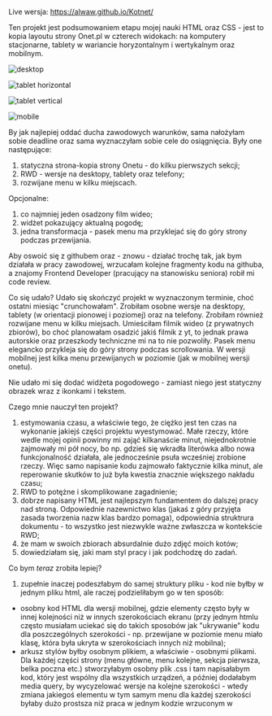 Live wersja: https://alwaw.github.io/Kotnet/

Ten projekt jest podsumowaniem etapu mojej nauki HTML oraz CSS - jest to kopia layoutu strony Onet.pl w czterech widokach: na komputery stacjonarne, tablety w wariancie horyzontalnym i wertykalnym oraz mobilnym. 

![desktop](https://github.com/user-attachments/assets/dac6da48-70bc-406f-a36b-03df0a093782)

![tablet horizontal](https://github.com/user-attachments/assets/441af189-86c3-47f0-8c10-63725f2df7bc)

![tablet vertical](https://github.com/user-attachments/assets/ce12a4ab-9b65-4fd1-aeb9-642695e1b30d)

![mobile](https://github.com/user-attachments/assets/1b826f32-2fb3-4ebd-9e62-f8295e628077)


By jak najlepiej oddać ducha zawodowych warunków, sama nałożyłam sobie deadline oraz sama wyznaczyłam sobie cele do osiągnięcia. Były one następujące:

1) statyczna strona-kopia strony Onetu - do kilku pierwszych sekcji;
2) RWD - wersje na desktopy, tablety oraz telefony;
3) rozwijane menu w kilku miejscach.

Opcjonalne:
1) co najmniej jeden osadzony film wideo;
2) widżet pokazujący aktualną pogodę;
3) jedna transformacja - pasek menu ma przyklejać się do góry strony podczas przewijania.

Aby oswoić się z githubem oraz - znowu - działać trochę tak, jak bym działała w pracy zawodowej, wrzucałam kolejne fragmenty kodu na githuba, a znajomy Frontend Developer (pracujący na stanowisku seniora) robił mi code review. 

Co się udało? 
Udało się skończyć projekt w wyznaczonym terminie, choć ostatni miesiąc "crunchowałam". Zrobiłam osobne wersje na desktopy, tablety (w orientacji pionowej i poziomej) oraz na telefony. Zrobiłam również rozwijane menu w kilku miejsach. Umieściłam filmik wideo (z prywatnych zbiorów), bo choć planowałam osadzić jakiś filmik z yt, to jednak prawa autorskie oraz przeszkody techniczne mi na to nie pozwoliły. Pasek menu elegancko przykleja się do góry strony podczas scrollowania. W wersji mobilnej jest kilka menu przewijanych w poziomie (jak w mobilnej wersji onetu). 

Nie udało mi się dodać widżeta pogodowego - zamiast niego jest statyczny obrazek wraz z ikonkami i tekstem. 

Czego mnie nauczył ten projekt?
1) estymowania czasu, a właściwie tego, że ciężko jest ten czas na wykonanie jakiejś części projektu wyestymować. Małe rzeczy, które wedle mojej opinii powinny mi zająć kilkanaście minut, niejednokrotnie zajmowały mi pół nocy, bo np. gdzieś się wkradła literówka albo nowa funkcjonalność działała, ale jednocześnie psuła wcześniej zrobione rzeczy. Więc samo napisanie kodu zajmowało faktycznie kilka minut, ale reperowanie skutków to już była kwestia znacznie większego nakładu czasu;
2) RWD to potężne i skomplikowane zagadnienie;
3) dobrze napisany HTML jest najlepszym fundamentem do dalszej pracy nad stroną. Odpowiednie nazewnictwo klas (jakaś z góry przyjęta zasada tworzenia nazw klas bardzo pomaga), odpowiednia struktrura dokumentu - to wszystko jest niezwykle ważne zwłaszcza w kontekście RWD;
4) że mam w swoich zbiorach absurdalnie dużo zdjęć moich kotów;
5) dowiedziałam się, jaki mam styl pracy i jak podchodzę do zadań.  

Co bym *teraz* zrobiła lepiej?
1) zupełnie inaczej podeszłabym do samej struktury pliku - kod nie byłby w jednym pliku html, ale raczej podzieliłabym go w ten sposób:
- osobny kod HTML dla wersji mobilnej, gdzie elementy często były w innej kolejności niż w innych szerokościach ekranu (przy jednym htmlu często musiałam uciekać się do takich sposobów jak "ukrywanie" kodu dla poszczególnych szerokości - np. przewijane w poziomie menu miało klasę, która była ukryta w szerokościach innych niż mobilna);
- arkusz stylów byłby osobnym plikiem, a właściwie - osobnymi plikami. Dla każdej części strony (menu główne, menu kolejne, sekcja pierwsza, belka poczna etc.) stworzyłabym osobny plik .css i tam napisałabym kod, który jest wspólny dla wszystkich urządzeń, a później dodałabym media query, by wycyzelować wersje na kolejne szerokości - wtedy zmiana jakiegoś elementu w tym samym menu dla każdej szerokości byłaby dużo prostsza niż praca w jednym  kodzie wrzuconym w <style> w pliku .html. Dzięki temu właściwości jakiegoś elementu, które są wspólne dla wszystkich urządzeń, byłyby w jednym miejscu, napisane tylko raz (a nie 50 razy, jak mi wytknął mój znajomy frontendowiec).
2) zaprzyjaźniłabym się z css variables lub preprocesorem Sass, by zoptymalizować pracę i nie pisać w kilkudziesięciu miejscach tego samego koloru w RGB/HSL lub tego samego rozmiaru fontu.  
3) nie porywałabym się na RWD ;) tak zupełnie serio - gdybym miała przygotować wersję tylko na desktopy, spokojnie wyrobiłabym się bez crunchowania. Jednocześnie to właśnie praca nad RWD przyniosła mi najwięcej satysfkacji i frajdy (choć to już było raczej pod koniec ;)) oraz to dzięki pracy nad wersjami mobilną oraz tabletową nauczyłam się chyba najwięcej. 
